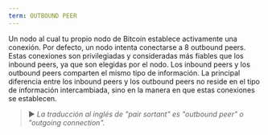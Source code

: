 ```yaml
---
term: OUTBOUND PEER
---
```


Un nodo al cual tu propio nodo de Bitcoin establece activamente una conexión. Por defecto, un nodo intenta conectarse a 8 outbound peers. Estas conexiones son privilegiadas y consideradas más fiables que los inbound peers, ya que son elegidas por el nodo. Los inbound peers y los outbound peers comparten el mismo tipo de información. La principal diferencia entre los inbound peers y los outbound peers no reside en el tipo de información intercambiada, sino en la manera en que estas conexiones se establecen.

> ► *La traducción al inglés de "pair sortant" es "outbound peer" o "outgoing connection".*